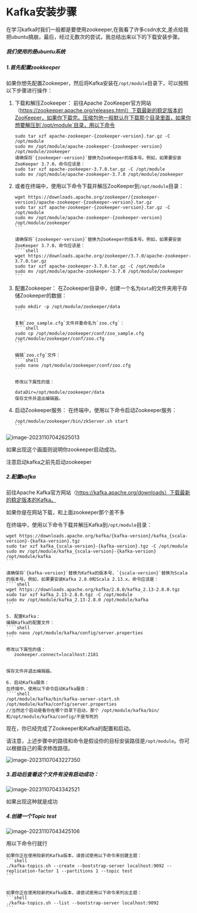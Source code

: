 # Kafka安装步骤

在学习kafka时我们一般都是要使用zookeeper,在我看了许多csdn水文,差点给我把ubuntu搞崩，最后，经过无数次的尝试，我总结出来以下的下载安装步骤。

##### 我们使用的是ubuntu系统

##### 1.首先配置zookkeeper

如果你想先配置Zookeeper，然后将Kafka安装在`/opt/module`目录下，可以按照以下步骤进行操作：

1. 下载和解压Zookeeper：
   前往Apache ZooKeeper官方网站（https://zookeeper.apache.org/releases.html）下载最新的稳定版本的ZooKeeper，如果你下载完。压缩包他一般默认在下载那个目录里面，如果你想要解压到`/opt/module`目录，用以下命令
   
   ```shell
   sudo tar xzf apache-zookeeper-{zookeeper-version}.tar.gz -C /opt/module
   sudo mv /opt/module/apache-zookeeper-{zookeeper-version} /opt/module/zookeeper
   请确保将`{zookeeper-version}`替换为ZooKeeper的版本号。例如，如果要安装ZooKeeper 3.7.0，命令应该是：
   sudo tar xzf apache-zookeeper-3.7.0.tar.gz -C /opt/module
   sudo mv /opt/module/apache-zookeeper-3.7.0 /opt/module/zookeeper
   ```
   
   
   
1. 或者在终端中，使用以下命令下载并解压ZooKeeper到`/opt/module`目录：
   
   ````shell
   wget https://downloads.apache.org/zookeeper/{zookeeper-version}/apache-zookeeper-{zookeeper-version}.tar.gz
   sudo tar xzf apache-zookeeper-{zookeeper-version}.tar.gz -C /opt/module
   sudo mv /opt/module/apache-zookeeper-{zookeeper-version} /opt/module/zookeeper
   ```
   
   请确保将`{zookeeper-version}`替换为ZooKeeper的版本号。例如，如果要安装ZooKeeper 3.7.0，命令应该是：
   ````shell
   wget https://downloads.apache.org/zookeeper/3.7.0/apache-zookeeper-3.7.0.tar.gz
   sudo tar xzf apache-zookeeper-3.7.0.tar.gz -C /opt/module
   sudo mv /opt/module/apache-zookeeper-3.7.0 /opt/module/zookeeper
   ```
   
2. 配置Zookeeper：
   在Zookeeper目录中，创建一个名为`data`的文件夹用于存储Zookeeper的数据：
   ````shell
   sudo mkdir -p /opt/module/zookeeper/data
   ```
   
   复制`zoo_sample.cfg`文件并重命名为`zoo.cfg`：
   ````shell
   sudo cp /opt/module/zookeeper/conf/zoo_sample.cfg /opt/module/zookeeper/conf/zoo.cfg
   ```
   
   编辑`zoo.cfg`文件：
   ````shell
   sudo nano /opt/module/zookeeper/conf/zoo.cfg
   ```
   
   修改以下属性的值：
   ````
   
   ```
   dataDir=/opt/module/zookeeper/data
   保存文件并退出编辑器。

3. 启动Zookeeper服务：
   在终端中，使用以下命令启动Zookeeper服务：
   ````shell
   /opt/module/zookeeper/bin/zkServer.sh start
   ```

![image-20231107042625013](C:\Users\86198\AppData\Roaming\Typora\typora-user-images\image-20231107042625013.png)

如果出现这个画面则说明你zookeeper启动成功。

注意启动kafka之前先启动zookeeper

##### 2.配置kafka



 前往Apache Kafka官方网站（https://kafka.apache.org/downloads）下载最新的稳定版本的Kafka。

 如果你是在网站下载，和上面zookeeper那个差不多

  在终端中，使用以下命令下载并解压Kafka到`/opt/module`目录：

   ````shell
   wget https://downloads.apache.org/kafka/{kafka-version}/kafka_{scala-version}-{kafka-version}.tgz
   sudo tar xzf kafka_{scala-version}-{kafka-version}.tgz -C /opt/module
   sudo mv /opt/module/kafka_{scala-version}-{kafka-version} /opt/module/kafka
   ```

   请确保将`{kafka-version}`替换为Kafka的版本号，`{scala-version}`替换为Scala的版本号。例如，如果要安装Kafka 2.8.0和Scala 2.13.x，命令应该是：
   ````shell
   wget https://downloads.apache.org/kafka/2.8.0/kafka_2.13-2.8.0.tgz
   sudo tar xzf kafka_2.13-2.8.0.tgz -C /opt/module
   sudo mv /opt/module/kafka_2.13-2.8.0 /opt/module/kafka
   ```

5. 配置Kafka：
   编辑Kafka的配置文件：
   ````shell
   sudo nano /opt/module/kafka/config/server.properties
   ```

   修改以下属性的值：
      zookeeper.connect=localhost:2181
   ````

   ```

   保存文件并退出编辑器。

6. 启动Kafka服务：
   在终端中，使用以下命令启动Kafka服务：
   ````shell
   /opt/module/kafka/bin/kafka-server-start.sh /opt/module/kafka/config/server.properties
   //当然这个启动是看你在哪个目录下启动，那个 /opt/module/kafka/bin/和/opt/module/kafka/config/不是写死的
   
   ```

 现在，你已经完成了Zookeeper和Kafka的配置和启动。

请注意，上述步骤中的路径和命令是假设你的目标安装路径是`/opt/module`。你可以根据自己的需求修改路径。

![image-20231107043227350](C:\Users\86198\AppData\Roaming\Typora\typora-user-images\image-20231107043227350.png)

##### 3.启动后查看这个文件有没有启动成功：

![image-20231107043342521](C:\Users\86198\AppData\Roaming\Typora\typora-user-images\image-20231107043342521.png)

如果出现这种就是成功

##### 4.创建一个Topic test

![image-20231107043425106](C:\Users\86198\AppData\Roaming\Typora\typora-user-images\image-20231107043425106.png)

用以下命令行就行

~~~shell
如果你正在使用较新的Kafka版本，请尝试使用以下命令来创建主题：
```shell
./kafka-topics.sh --create --bootstrap-server localhost:9092 --replication-factor 1 --partitions 1 --topic test
```
~~~

~~~shell

如果你正在使用较新的Kafka版本，请尝试使用以下命令来列出主题：
```shell
./kafka-topics.sh --list --bootstrap-server localhost:9092
```
~~~

